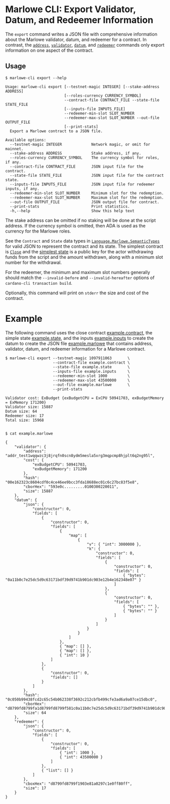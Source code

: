 # Marlowe CLI: Export Validator, Datum, and Redeemer Information

The `export` command writes a JSON file with comprehensive information about the Marlowe validator, datum, and redeemer for a contract. In contrast, the [`address`](address.md), [`validator`](validator.md), [`datum`](datum.md), and [`redeemer`](redeemer.md) commands only export information on one aspect of the contract.


## Usage

    $ marlowe-cli export --help
    
    Usage: marlowe-cli export [--testnet-magic INTEGER] [--stake-address ADDRESS] 
                              [--roles-currency CURRENCY_SYMBOL]
                              --contract-file CONTRACT_FILE --state-file STATE_FILE 
                              [--inputs-file INPUTS_FILE]
                              --redeemer-min-slot SLOT_NUMBER
                              --redeemer-max-slot SLOT_NUMBER --out-file OUTPUT_FILE
                              [--print-stats]
      Export a Marlowe contract to a JSON file.
    
    Available options:
      --testnet-magic INTEGER             Network magic, or omit for mainnet.
      --stake-address ADDRESS             Stake address, if any.
      --roles-currency CURRENCY_SYMBOL    The currency symbol for roles, if any.
      --contract-file CONTRACT_FILE       JSON input file for the contract.
      --state-file STATE_FILE             JSON input file for the contract state.
      --inputs-file INPUTS_FILE           JSON input file for redeemer inputs, if any.
      --redeemer-min-slot SLOT_NUMBER     Minimum slot for the redemption.
      --redeemer-max-slot SLOT_NUMBER     Maximum slot for the redemption.
      --out-file OUTPUT_FILE              JSON output file for contract.
      --print-stats                       Print statistics.
      -h,--help                           Show this help text

The stake address can be omitted if no staking will be done at the script address. If the currency symbol is omitted, then ADA is used as the currency for the Marlowe roles.

See the `Contract` and `State` data types in [`Language.Marlowe.SemanticTypes`](../src/Language/Marlowe/SemanticsTypes.hs) for valid JSON to represent the contract and its state. The simplest contract is [`Close`](example.contract) and the [simplest state](example.state) is a public key for the actor withdrawing funds from the script and the amount withdrawn, along with a minimum slot number for the withdrawal.

For the redeemer, the minimum and maximum slot numbers generally should match the `--invalid-before` and `--invalid-hereafter` options of `cardano-cli transaction build`.

Optionally, this command will print on `stderr` the size and cost of the contract.


# Example

The following command uses the close contract [example.contract](example.contract), the simple state [example.state](example.state), and the inputs [example.inputs](example.inputs) to create the datum to create the JSON file [example.marlowe](example.marlowe) that contains address, validator, datum, and redeemer information for a Marlowe contract.

    $ marlowe-cli export --testnet-magic 1097911063       \
                         --contract-file example.contract \
                         --state-file example.state       \
                         --inputs-file example.inputs     \
                         --redeemer-min-slot 1000         \
                         --redeemer-max-slot 43500000     \
                         --out-file example.marlowe       \
                         --print-stats
    
    Validator cost: ExBudget {exBudgetCPU = ExCPU 50941703, exBudgetMemory = ExMemory 171200}
    Validator size: 15887
    Datum size: 64
    Redeemer size: 17
    Total size: 15968
    
    
    $ cat example.marlowe
    
    {
        "validator": {
            "address": "addr_test1wqqwzc3j8jrqfn0scn8ydm5mesla5xrg3mqpcmp8hjplt6q2ng95l",
            "cost": {
                "exBudgetCPU": 50941703,
                "exBudgetMemory": 171200
            },
            "hash": "00e162323c8604cdf0c4ce46ee9bcc3fda18688ec01c6c27bc83f5e8",
            "cborHex": "593e0c.........0100300220011",
            "size": 15887
        },
        "datum": {
            "json": {
                "constructor": 0,
                "fields": [
                    {
                        "constructor": 0,
                        "fields": [
                            {
                                "map": [
                                    {
                                        "v": { "int": 3000000 },
                                        "k": {
                                            "constructor": 0,
                                            "fields": [
                                                {
                                                    "constructor": 0,
                                                    "fields": [
                                                        { "bytes": "0a11b0c7e25dc5d9c63171bdf39d9741b901dc903e12b4e162348e07" }
                                                    ]
                                                },
                                                {
                                                    "constructor": 0,
                                                    "fields": [
                                                        { "bytes": "" },
                                                        { "bytes": "" }
                                                    ]
                                                }
                                            ]
                                        }
                                    }
                                ]
                            },
                            { "map": [] },
                            { "map": [] },
                            { "int": 10 }
                        ]
                    },
                    {
                        "constructor": 0,
                        "fields": []
                    }
                ]
            },
            "hash": "0c050b99438fcd2c65c54b062338f3692c212cbfb499cfe3ad6a9a07ce15dbc0",
            "cborHex": "d8799fd8799fa1d8799fd8799f581c0a11b0c7e25dc5d9c63171bdf39d9741b901dc903e12b4e162348e07ffd8799f4040ffff1a002dc6c0a0a00affd87980ff",
            "size": 64
        },
        "redeemer": {
            "json": {
                "constructor": 0,
                "fields": [
                    {
                        "constructor": 0,
                        "fields": [
                            { "int": 1000 },
                            { "int": 43500000 }
                        ]
                    },
                    { "list": [] }
                ]
            },
            "cboxHex": "d8799fd8799f1903e81a0297c1e0ff80ff",
            "size": 17
        }
    }
